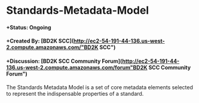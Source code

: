 # Standards-Metadata-Model

#### +**Status**: Ongoing
#### +**Created By**: [BD2K SCC](http://ec2-54-191-44-136.us-west-2.compute.amazonaws.com/"BD2K SCC")
#### +**Discussion**: [BD2K SCC Community Forum](http://ec2-54-191-44-136.us-west-2.compute.amazonaws.com/forum"BD2K SCC Community Forum")

The Standards Metadata Model is a set of core metadata elements selected to represent the indispensable properties of a standard. 
